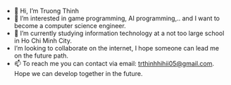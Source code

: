 - 👋 Hi, I’m Truong Thinh
- 👀 I’m interested in game programming, AI programming,.. and I want to become a computer science engineer.
- 🌱 I’m currently studying information technology at a not too large school in Ho Chi Minh City.
-  I’m looking to collaborate on the internet, I hope someone can lead me on the future path.
- 📫 To reach me you can contact via email: trthinhhihii05@gmail.com.
         Hope we can develop together in the future.

<!---
hokphaithinh/hokphaithinh is a ✨ special ✨ repository because its `README.md` (this file) appears on your GitHub profile.
You can click the Preview link to take a look at your changes.
--->
